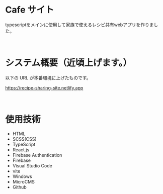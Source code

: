 # Cafe サイト

typescriptをメインに使用して家族で使えるレシピ共有webアプリを作りました。

<br>

# システム概要（近頃上げます。）

以下の URL が本番環境に上げたものです。

https://recipe-sharing-site.netlify.app

<br>

# 使用技術

- HTML
- SCSS(CSS)
- TypeScript
- React.js
- Firebase Authentication
- Firebase
- Visual Studio Code
- vite
- Windows
- MicroCMS
- Github
